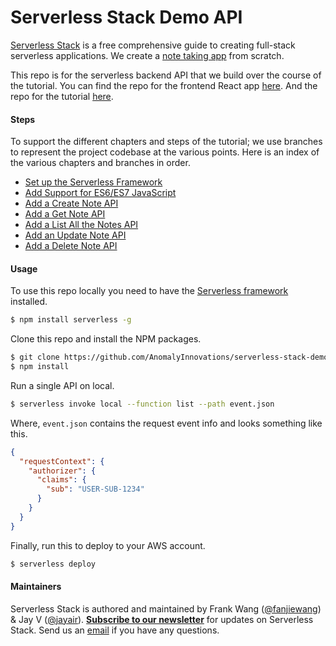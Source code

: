 # Serverless Stack Demo API

[Serverless Stack](http://serverless-stack.com) is a free comprehensive guide to creating full-stack serverless applications. We create a [note taking app](http://demo.serverless-stack.com) from scratch.

This repo is for the serverless backend API that we build over the course of the tutorial. You can find the repo for the frontend React app [here](https://github.com/AnomalyInnovations/serverless-stack-demo-client). And the repo for the tutorial [here](https://github.com/AnomalyInnovations/serverless-stack-com).

#### Steps

To support the different chapters and steps of the tutorial; we use branches to represent the project codebase at the various points. Here is an index of the various chapters and branches in order.

- [Set up the Serverless Framework](../../tree/setup-the-serverless-framework)
- [Add Support for ES6/ES7 JavaScript](../../tree/add-support-for-es6-es7-javascript)
- [Add a Create Note API](../../tree/add-a-create-note-api)
- [Add a Get Note API](../../tree/add-a-get-note-api)
- [Add a List All the Notes API](../../tree/add-a-list-all-the-notes-api)
- [Add an Update Note API](../../tree/add-an-update-note-api)
- [Add a Delete Note API](../../tree/add-a-delete-note-api)

#### Usage

To use this repo locally you need to have the [Serverless framework](https://serverless.com) installed.

``` bash
$ npm install serverless -g
```

Clone this repo and install the NPM packages.

``` bash
$ git clone https://github.com/AnomalyInnovations/serverless-stack-demo-api
$ npm install
```

Run a single API on local.

``` bash
$ serverless invoke local --function list --path event.json
```

Where, `event.json` contains the request event info and looks something like this.

``` json
{
  "requestContext": {
    "authorizer": {
      "claims": {
        "sub": "USER-SUB-1234"
      }
    }
  }
}
```

Finally, run this to deploy to your AWS account.

``` bash
$ serverless deploy
```

#### Maintainers

Serverless Stack is authored and maintained by Frank Wang ([@fanjiewang](https://twitter.com/fanjiewang)) & Jay V ([@jayair](https://twitter.com/jayair)). [**Subscribe to our newsletter**](https://emailoctopus.com/lists/1c11b9a8-1500-11e8-a3c9-06b79b628af2/forms/subscribe) for updates on Serverless Stack. Send us an [email][Email] if you have any questions.

[Email]: mailto:contact@anoma.ly
